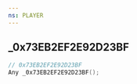 ```yaml
---
ns: PLAYER
---
```

## _0x73EB2EF2E92D23BF

```c
// 0x73EB2EF2E92D23BF
Any _0x73EB2EF2E92D23BF();
```


